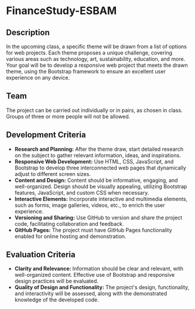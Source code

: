 # FinanceStudy-ESBAM

## Description

In the upcoming class, a specific theme will be drawn from a list of options for web projects. Each theme proposes a unique challenge, covering various areas such as technology, art, sustainability, education, and more. Your goal will be to develop a responsive web project that meets the drawn theme, using the Bootstrap framework to ensure an excellent user experience on any device.

## Team

The project can be carried out individually or in pairs, as chosen in class. Groups of three or more people will not be allowed.

## Development Criteria

- **Research and Planning:** After the theme draw, start detailed research on the subject to gather relevant information, ideas, and inspirations.
- **Responsive Web Development:** Use HTML, CSS, JavaScript, and Bootstrap to develop three interconnected web pages that dynamically adjust to different screen sizes.
- **Content and Design:** Content should be informative, engaging, and well-organized. Design should be visually appealing, utilizing Bootstrap features, JavaScript, and custom CSS when necessary.
- **Interactive Elements:** Incorporate interactive and multimedia elements, such as forms, image galleries, videos, etc., to enrich the user experience.
- **Versioning and Sharing:** Use GitHub to version and share the project code, facilitating collaboration and feedback.
- **GitHub Pages:** The project must have GitHub Pages functionality enabled for online hosting and demonstration.

## Evaluation Criteria

- **Clarity and Relevance:** Information should be clear and relevant, with well-organized content. Effective use of Bootstrap and responsive design practices will be evaluated.
- **Quality of Design and Functionality:** The project's design, functionality, and interactivity will be assessed, along with the demonstrated knowledge of the developed code.
